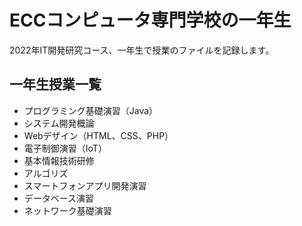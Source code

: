 # ECCコンピュータ専門学校の一年生

2022年IT開発研究コース、一年生で授業のファイルを記録します。

## 一年生授業一覧

* プログラミング基礎演習（Java）
* システム開発概論
* Webデザイン（HTML、CSS、PHP）
* 電子制御演習（IoT）
* 基本情報技術研修
* アルゴリズ
* スマートフォンアプリ開発演習
* データベース演習
* ネットワーク基礎演習

